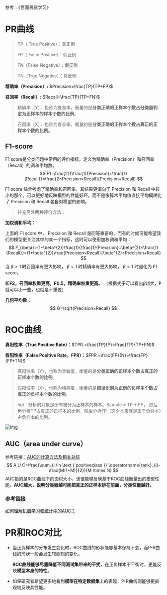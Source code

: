 参考：《百面机器学习》

# PR曲线

> TP（ True Positive）：真正例
>
> FP（ False Positive）：假正例
>
> FN（False Negative）：假反例
>
> TN（True Negative）：真反例

**精确率（Precision）:**	$Precision=\frac{TP}{TP+FP}$ 

**召回率（Recall）:**	$Recall=\frac{TP}{TP+FN}$ 

> 精确率（Y），也称为查准率，衡量的是**分类正确的正样本个数占分类器判定为正样本的样本个数的比例**。
>
> 召回率（X），也称为查全率，衡量的是**分类正确的正样本个数占真正的正样本个数的比例。**

## F1-score

F1 score是分类问题中常用的评价指标，定义为精确率（Precision）和召回率（Recall）的调和平均数。
$$
F1=\frac{2}{\frac{1}{Precision}+\frac{1}{Recall}}=\frac{2×Precision×Recall}{Precision+Recall}
$$

F1 score 综合考虑了精确率和召回率，其结果更偏向于 Precision 和 Recall 中较小的那个。可以更好地反映模型的性能好坏，而不是像算术平均值直接平均模糊化了 Precision 和 Recall 各自对模型的影响。

> 补充另外两种评价方法：

**加权调和平均：**

上面的 F1 score 中， Precision 和 Recall 是同等重要的，而有的时候可能希望我们的模型更关注其中的某一个指标，这时可以使用加权调和平均：
$$
F_{\beta}=(1+\beta^{2})\frac{1}{\frac{1}{Precision}+\beta^{2}×\frac{1}{Recall}}=(1+\beta^{2})\frac{Precision×Recall}{\beta^{2}×Precision+Recall}
$$
当 $\beta > 1$ 时召回率有更大影响， $\beta < 1$ 时精确率有更大影响， $\beta = 1$ 时退化为 F1 score。

即**F2，召回率权重更高，F0.5，精确率权重更高。**
（根据式子可以看出$\beta$越大，P就可以小一些，也就是不重要）



**几何平均数：**
$$
G=\sqrt{Precision×Recall}
$$

# ROC曲线

**真阳性率（True Positive Rate）：**$TPR =\frac{TP}{P}=\frac{TP}{TP+FN}$

**假阳性率（False Positive Rate，FPR）：**$FPR =\frac{FP}{N}=\frac{FP}{FP+TN}$

> 真阳性率（Y），也称为灵敏度，衡量的是**分类正确的正样本个数占真正的正样本个数的比例**。
>
> 假阳性率（X），也称为特异度，衡量的是**错误识别为正例的负样本个数占真正的负样本个数的比例。**
>
> *hgj*：分析的对象是所有被分为正样本的样本。Sample = TP + FP， 然后再分析TP占真正的正样本的比例，然后分析FP（这个本来就是属于负样本）占负样本的比列。

![img](https://pic1.zhimg.com/80/v2-383b1279e560ca96c85204ccaf564037_720w.jpg?source=1940ef5c)

## AUC（area under curve）

参考链接：[AUC的计算方法及相关总结](https://blog.csdn.net/renzhentinghai/article/details/81095857)
$$
A U C=\frac{\sum_{i \in \text { positiveclass }} \operatorname{rank}_{i}-\frac{M(1+M)}{2}}{M \times N}
$$
AUC指的是ROC曲线下的面积大小，该值能够反映基于ROC曲线衡量出的模型性能。**AUC越大，说明分类器越可能把真正的正样本排在前面，分类性能越好。**

### 参考链接

[如何理解机器学习和统计中的AUC？](https://www.zhihu.com/question/39840928)

# PR和ROC对比

- 当正负样本的分布发生变化时，ROC曲线的形状能够基本保持不变，而P-R曲线的形状一般会发生较剧烈的变化。

  **ROC曲线能够尽量降低不同测试集带来的干扰**，在正负样本不平衡时，更能反映**模型本身的特性**。

- 如果研究者希望更多地看到**模型在特定数据集**上的表现，P-R曲线则能够更直观地反映其性能。